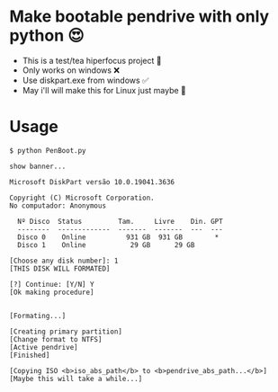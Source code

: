# Make bootable pendrive with only python 😍

- This is a test/tea hiperfocus project 🧠
- Only works on windows ❌
- Use diskpart.exe from windows ✅
- May i'll will make this for Linux just maybe 🥱

# Usage

```
$ python PenBoot.py

show banner...

Microsoft DiskPart versão 10.0.19041.3636

Copyright (C) Microsoft Corporation.
No computador: Anonymous

  Nº Disco  Status         Tam.     Livre    Din. GPT
  --------  -------------  -------  -------  ---  ---
  Disco 0    Online          931 GB  931 GB        *
  Disco 1    Online           29 GB      29 GB

[Choose any disk number]: 1
[THIS DISK WILL FORMATED]

[?] Continue: [Y/N] Y
[Ok making procedure]


[Formating...]

[Creating primary partition]
[Change format to NTFS]
[Active pendrive]
[Finished]

[Copying ISO <b>iso_abs_path</b> to <b>pendrive_abs_path...</b>]
[Maybe this will take a while...]

```
